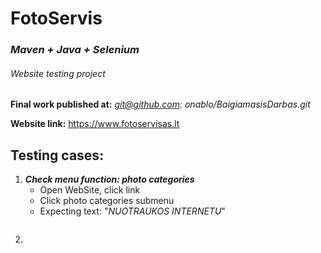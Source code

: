 # **FotoServis**
### _Maven + Java + Selenium_

###### Website testing project


****Final work published at:**** 
 *git@github.com: onablo/BaigiamasisDarbas.git*

****Website link:****  https://www.fotoservisas.lt

## Testing cases:
1. ***Check menu function: photo categories***
   - Open WebSite, click link
   - Click photo categories submenu
   - Expecting text: "_NUOTRAUKOS INTERNETU_"
   ```
2. 
